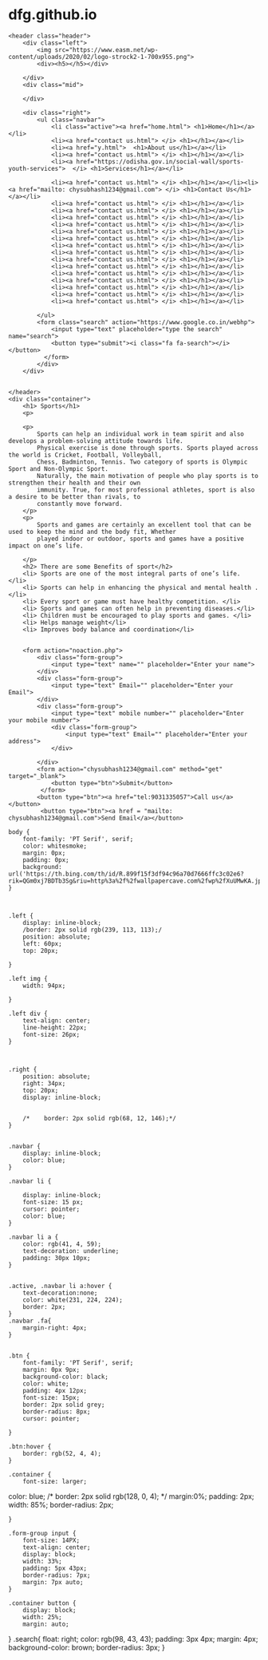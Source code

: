 # dfg.github.io
<!DOCTYPE html>
<html lang="en">

<head>
    <meta charset="UTF-8">
    <meta http-equiv="X-UA-Compatible" content="IE=edge">
    <meta name="viewport" content="width=device-width, initial-scale=1.0">
    <title>Sports</title>
</head>
<link rel="stylesheet" href="<i class ="fa-brands fa-bootstrap"></i>
<link href= <link href=" https://fonts.googleapis.com/css2?family=PT+Serif&display=swap" rel="stylesheet">
<link rel="stylesheet" href="style.css">

<body>
   
    <header class="header">
        <div class="left">
            <img src="https://www.easm.net/wp-content/uploads/2020/02/logo-strock2-1-700x955.png">
            <div><h5></h5></div>

        </div>
        <div class="mid">
           
        </div>

        <div class="right">
            <ul class="navbar">
                <li class="active"><a href="home.html"> <h1>Home</h1></a></li>
                <li><a href="contact us.html"> </i> <h1></h1></a></li>
                <li><a href="y.html">  <h1>About us</h1></a></li>
                <li><a href="contact us.html"> </i> <h1></h1></a></li>
                <li><a href="https://odisha.gov.in/social-wall/sports-youth-services">  </i> <h1>Services</h1></a></li>
                
                <li><a href="contact us.html"> </i> <h1></h1></a></li><li><a href="mailto: chysubhash1234@gmail.com"> </i> <h1>Contact Us</h1></a></li>
                <li><a href="contact us.html"> </i> <h1></h1></a></li>
                <li><a href="contact us.html"> </i> <h1></h1></a></li>
                <li><a href="contact us.html"> </i> <h1></h1></a></li>
                <li><a href="contact us.html"> </i> <h1></h1></a></li>
                <li><a href="contact us.html"> </i> <h1></h1></a></li>
                <li><a href="contact us.html"> </i> <h1></h1></a></li>
                <li><a href="contact us.html"> </i> <h1></h1></a></li>
                <li><a href="contact us.html"> </i> <h1></h1></a></li>
                <li><a href="contact us.html"> </i> <h1></h1></a></li>
                <li><a href="contact us.html"> </i> <h1></h1></a></li>
                <li><a href="contact us.html"> </i> <h1></h1></a></li>
                <li><a href="contact us.html"> </i> <h1></h1></a></li>
                <li><a href="contact us.html"> </i> <h1></h1></a></li>
                <li><a href="contact us.html"> </i> <h1></h1></a></li>
                <li><a href="contact us.html"> </i> <h1></h1></a></li>
        
            </ul>
            <form class="search" action="https://www.google.co.in/webhp">
                <input type="text" placeholder="type the search" name="search">
                <button type="submit"><i class="fa fa-search"></i></button>
              </form>
            </div>
        </div>
        
        
    </header>
    <div class="container">
        <h1> Sports</h1>
        <p>

        <p>
            Sports can help an individual work in team spirit and also develops a problem-solving attitude towards life.
            Physical exercise is done through sports. Sports played across the world is Cricket, Football, Volleyball,
            Chess, Badminton, Tennis. Two category of sports is Olympic Sport and Non-Olympic Sport.
            Naturally, the main motivation of people who play sports is to strengthen their health and their own
            immunity. True, for most professional athletes, sport is also a desire to be better than rivals, to
            constantly move forward.
        </p>
        <p>
            Sports and games are certainly an excellent tool that can be used to keep the mind and the body fit, Whether
            played indoor or outdoor, sports and games have a positive impact on one’s life.

        </p>
        <h2> There are some Benefits of sport</h2>
        <li> Sports are one of the most integral parts of one’s life. </li>
        <li> Sports can help in enhancing the physical and mental health . </li>
        <li> Every sport or game must have healthy competition. </li>
        <li> Sports and games can often help in preventing diseases.</li>
        <li> Children must be encouraged to play sports and games. </li>
        <li> Helps manage weight</li>
        <li> Improves body balance and coordination</li>
        

        <form action="noaction.php">
            <div class="form-group">
                <input type="text" name="" placeholder="Enter your name">
            </div>
            <div class="form-group">
                <input type="text" Email="" placeholder="Enter your Email">
            </div>
            <div class="form-group">
                <input type="text" mobile number="" placeholder="Enter your mobile number">
                <div class="form-group">
                    <input type="text" Email="" placeholder="Enter your address">
                </div>
                
            </div>
            <form action="chysubhash1234@gmail.com" method="get" target="_blank">
                <button type="btn">Submit</button>
             </form>
            <button type="btn"><a href="tel:9031335057">Call us</a></button>
             <button type="btn"><a href = "mailto: chysubhash1234@gmail.com">Send Email</a></button>
             
            
       
       

</body>

</html>

    body {
        font-family: 'PT Serif', serif;
        color: whitesmoke;
        margin: 0px;
        padding: 0px;
        background: url('https://th.bing.com/th/id/R.899f15f3df94c96a70d7666ffc3c02e6?rik=QGm0xj7BDTb3Sg&riu=http%3a%2f%2fwallpapercave.com%2fwp%2fXuUMwKA.jpg&ehk=FOTwSM1zIqZ0DobZiCEa%2bF7O3pIc%2fQsDC2abfLpzdxU%3d&risl=&pid=ImgRaw&r=0')
    }
  
    

    .left {
        display: inline-block;
        /border: 2px solid rgb(239, 113, 113);/
        position: absolute;
        left: 60px;
        top: 20px;

    }

    .left img {
        width: 94px;

    }

    .left div {
        text-align: center;
        line-height: 22px;
        font-size: 26px;
    }

  

    .right {
        position: absolute;
        right: 34px;
        top: 20px;
        display: inline-block;
        
        
        /*    border: 2px solid rgb(68, 12, 146);*/
    } 
   
 
    .navbar {
        display: inline-block;
        color: blue;
    }

    .navbar li {

        display: inline-block;
        font-size: 15 px;
        cursor: pointer;
        color: blue;
    }
    
    .navbar li a {
        color: rgb(41, 4, 59);
        text-decoration: underline;
        padding: 30px 10px;
    }

    
    .active, .navbar li a:hover {
        text-decoration:none;
        color: white(231, 224, 224);
        border: 2px;
    }
    .navbar .fa{
        margin-right: 4px;
    }


    .btn {
        font-family: 'PT Serif', serif;
        margin: 0px 9px;
        background-color: black;
        color: white;
        padding: 4px 12px;
        font-size: 15px;
        border: 2px solid grey;
        border-radius: 8px;
        cursor: pointer;

    }

    .btn:hover {
        border: rgb(52, 4, 4);
    }

    .container {
        font-size: larger;
color: blue;
        /*  border: 2px solid rgb(128, 0, 4); */
        margin:0%;
        padding: 2px;
        width: 85%;
        border-radius: 2px;

    }

    .form-group input {
        font-size: 14PX;
        text-align: center;
        display: block;
        width: 33%;
        padding: 5px 43px;
        border-radius: 7px;
        margin: 7px auto;
    }

    .container button {
        display: block;
        width: 25%;
        margin: auto;
}
.search{
    float: right;
    color: rgb(98, 43, 43);
    padding: 3px 4px;
    margin: 4px;
    background-color: brown;
    border-radius: 3px;
}

